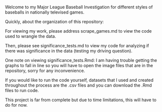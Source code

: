 Welcome to my Major League Baseball Investigation for different styles of baseballs in nationally televised games.

Quickly, about the organization of this repository: 

For viewing my work, please address scrape_games.md to view the code used to wrangle the data. 

Then, please see significance_tests.md to view my code for analyzing if there was significance in the data (testing my driving question). 

One note on viewing significance_tests.Rmd: I am having trouble getting the graphs to fall in line so you will have to open the image files that are in the repository, sorry for any inconvenience.

If you would like to run the code yourself, datasets that I used and created throughout the process are the .csv files and you can download the .Rmd files to run code.

This project is far from complete but due to time limitations, this will have to do for now.
